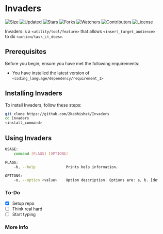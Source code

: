 # Invaders

![Size](https://img.shields.io/github/repo-size/2kabhishek/Invaders?style=plastic&color=0f0&label=Size)
![Updated](https://img.shields.io/github/last-commit/2kabhishek/Invaders?style=plastic&color=f00&label=Updated)
![Stars](https://img.shields.io/github/stars/2kabhishek/Invaders?style=plastic&color=ffc801&label=Stars)
![Forks](https://img.shields.io/github/forks/2kabhishek/Invaders?style=plastic&color=003cff&label=Forks)
![Watchers](https://img.shields.io/github/watchers/2kabhishek/Invaders?style=plastic&color=ff5500&label=Watchers)
![Contributors](https://img.shields.io/github/contributors/2kabhishek/Invaders?style=plastic&color=f0f&label=Contributors)
![License](https://img.shields.io/github/license/2kabhishek/Invaders?style=plastic&color=555&label=License)

Invaders is a `<utility/tool/feature>` that allows `<insert_target_audience>` to do `<action/task_it_does>`.

## Prerequisites

Before you begin, ensure you have met the following requirements:

- You have installed the latest version of `<coding_language/dependency/requirement_1>`

## Installing Invaders

To install Invaders, follow these steps:

```bash
git clone https://github.com/2kabhishek/Invaders
cd Invaders
<install_command>
```

## Using Invaders

```bash
USAGE:
    command [FLAGS] [OPTIONS]

FLAGS:
    -h, --help              Prints help information.

OPTIONS:
    -o, --option <value>    Option description. Options are: a, b. [default: a]

```
### To-Do

- [x] Setup repo
- [ ] Think real hard
- [ ] Start typing

### More Info
